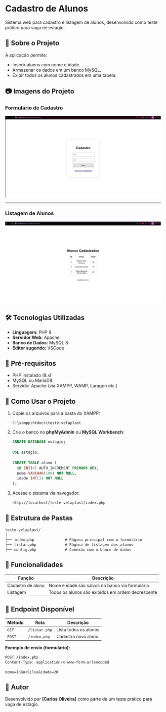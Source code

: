 # Cadastro de Alunos

Sistema web para cadastro e listagem de alunos, desenvolvido como teste prático para vaga de estágio.

## 📅 Sobre o Projeto

A aplicação permite:
- Inserir alunos com nome e idade.
- Armazenar os dados em um banco MySQL.
- Exibir todos os alunos cadastrados em uma tabela.

## 📷 Imagens do Projeto

### Formulário de Cadastro

![Formulário de Cadastro](images/formulario.png)

---

### Listagem de Alunos

![Listagem de Alunos](images/listagem.png)


## 🛠️ Tecnologias Utilizadas

- **Linguagem:** PHP 8
- **Servidor Web:** Apache
- **Banco de Dados:** MySQL 8
- **Editor sugerido:** VSCode

## 📌 Pré-requisitos

- PHP instalado (8.x)
- MySQL ou MariaDB
- Servidor Apache (via XAMPP, WAMP, Laragon etc.)

## 🚀 Como Usar o Projeto


1. Copie os arquivos para a pasta do XAMPP:
   ```
   C:\xampp\htdocs\teste-velaplast
   ```

2. Crie o banco no **phpMyAdmin** ou **MySQL Workbench**:
   ```sql
   CREATE DATABASE estagio;

   USE estagio;

   CREATE TABLE aluno (
     id INT(4) AUTO_INCREMENT PRIMARY KEY,
     nome VARCHAR(100) NOT NULL,
     idade INT(3) NOT NULL
   );
   ```

3. Acesse o sistema via navegador:
   ```
   http://localhost/teste-velaplast/index.php
   ```


## 📂 Estrutura de Pastas

```
teste-velaplast/
│
├── index.php              # Página principal com o formulário
├── listar.php             # Página de listagem dos alunos
├── config.php             # Conexão com o banco de dados
```

## 🔁 Funcionalidades

| Função            | Descrição                                          |
|------------------|---------------------------------------------------|
| Cadastro de aluno | Nome e idade são salvos no banco via formulário |
| Listagem          | Todos os alunos são exibidos em ordem decrescente |

## 📡 Endpoint Disponível

| Método | Rota         | Descrição             |
|--------|--------------|------------------------|
| `GET`  | `/listar.php` | Lista todos os alunos |
| `POST` | `/index.php`  | Cadastra novo aluno   |

**Exemplo de envio (formulário):**
```http
POST /index.php
Content-Type: application/x-www-form-urlencoded

nome=João+Silva&idade=20
```


## 📆 Autor

Desenvolvido por **[Carlos Oliveira]** como parte de um teste prático para vaga de estágio.
```
